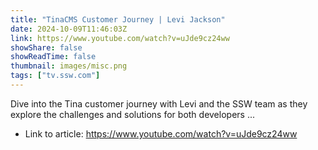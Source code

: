 ```yaml
---
title: "TinaCMS Customer Journey | Levi Jackson"
date: 2024-10-09T11:46:03Z
link: https://www.youtube.com/watch?v=uJde9cz24ww
showShare: false
showReadTime: false
thumbnail: images/misc.png
tags: ["tv.ssw.com"]
---
```

Dive into the Tina customer journey with Levi and the SSW team as they explore the challenges and solutions for both developers ...

- Link to article: https://www.youtube.com/watch?v=uJde9cz24ww